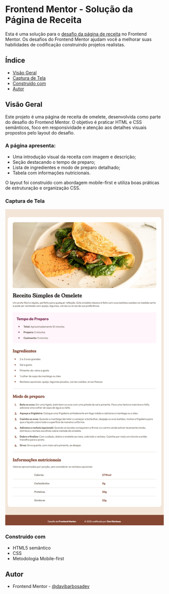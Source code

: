 # Frontend Mentor - Solução da Página de Receita

Esta é uma solução para o [desafio da página de receita](https://www.frontendmentor.io/challenges/recipe-page-KiTsR8QQKm) no Frontend Mentor. Os desafios do Frontend Mentor ajudam você a melhorar suas habilidades de codificação construindo projetos realistas.

## Índice

-   [Visão Geral](#visão-geral)
-   [Captura de Tela](#captura-de-tela)
-   [Construído com](#construído-com)
-   [Autor](#autor)

## Visão Geral

Este projeto é uma página de receita de omelete, desenvolvida como parte do desafio do Frontend Mentor. O objetivo é praticar HTML e CSS semânticos, foco em responsividade e atenção aos detalhes visuais propostos pelo layout do desafio.

### A página apresenta:

-   Uma introdução visual da receita com imagem e descrição;
-   Seção destacando o tempo de preparo;
-   Lista de ingredientes e modo de preparo detalhado;
-   Tabela com informações nutricionais.

O layout foi construído com abordagem mobile-first e utiliza boas práticas de estruturação e organização CSS.

### Captura de Tela

![Captura de tela da página de receita](./assets/images/recipe-page.png)

### Construído com

-   HTML5 semântico
-   CSS
-   Metodologia Mobile-first

## Autor

-   Frontend Mentor - [@davibarbosadev](https://www.frontendmentor.io/profile/davibarbosadev)

